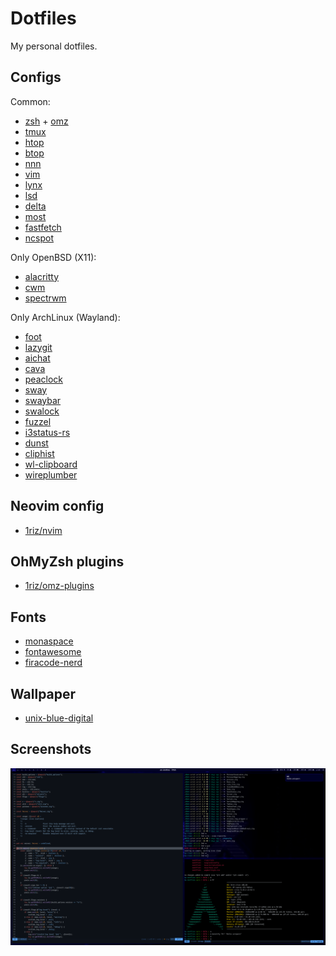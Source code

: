 # Dotfiles

My personal dotfiles.

## Configs

Common:
- [zsh](https://github.com/zsh-users/zsh) + [omz](https://github.com/ohmyzsh/ohmyzsh)
- [tmux](https://github.com/tmux/tmux)
- [htop](https://github.com/htop-dev/htop)
- [btop](https://github.com/aristocratos/btop)
- [nnn](https://github.com/jarun/nnn)
- [vim](https://www.vim.org)
- [lynx](https://lynx.invisible-island.net)
- [lsd](https://github.com/lsd-rs/lsd)
- [delta](https://github.com/dandavison/delta)
- [most](https://github.com/jedsoft/most)
- [fastfetch](https://github.com/fastfetch-cli/fastfetch)
- [ncspot](https://github.com/hrkfdn/ncspot)

Only OpenBSD (X11):
- [alacritty](https://github.com/alacritty/alacritty)
- [cwm](https://cvsweb.openbsd.org/cgi-bin/cvsweb/xenocara/app/cwm/)
- [spectrwm](https://github.com/conformal/spectrwm)

Only ArchLinux (Wayland):
- [foot](https://codeberg.org/dnkl/foot)
- [lazygit](https://github.com/jesseduffield/lazygit)
- [aichat](https://github.com/sigoden/aichat)
- [cava](https://github.com/karlstav/cava)
- [peaclock](https://github.com/octobanana/peaclock)
- [sway](https://github.com/swaywm/sway)
- [swaybar](https://github.com/swaywm/sway)
- [swalock](https://github.com/swaywm/swaylock)
- [fuzzel](https://codeberg.org/dnkl/fuzzel)
- [i3status-rs](https://github.com/greshake/i3status-rust)
- [dunst](https://github.com/dunst-project/dunst)
- [cliphist](https://github.com/sentriz/cliphist)
- [wl-clipboard](https://github.com/bugaevc/wl-clipboard)
- [wireplumber](https://gitlab.freedesktop.org/pipewire/wireplumber)

## Neovim config

- [1riz/nvim](https://github.com/1riz/nvim)

## OhMyZsh plugins

- [1riz/omz-plugins](https://github.com/1riz/omz-plugins)

## Fonts

- [monaspace](https://github.com/githubnext/monaspace)
- [fontawesome](https://fontawesome.com)
- [firacode-nerd](https://github.com/ryanoasis/nerd-fonts/tree/master/patched-fonts/FiraCode)

## Wallpaper

- [unix-blue-digital](https://wallpapers.com/wallpapers/unix-blue-digital-logo-kxb7r2sx50zqdi6a.html)

## Screenshots

![Demo](./demo.png)
